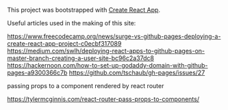 This project was bootstrapped with [Create React App](https://github.com/facebook/create-react-app).

Useful articles used in the making of this site:

https://www.freecodecamp.org/news/surge-vs-github-pages-deploying-a-create-react-app-project-c0ecbf317089
https://medium.com/swlh/deploying-react-apps-to-github-pages-on-master-branch-creating-a-user-site-bc96c2a37dc8
https://hackernoon.com/how-to-set-up-godaddy-domain-with-github-pages-a9300366c7b
https://github.com/tschaub/gh-pages/issues/27



passing props to a component rendered by react router

https://tylermcginnis.com/react-router-pass-props-to-components/